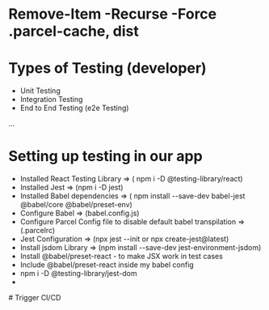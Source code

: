 # Remove-Item -Recurse -Force .parcel-cache, dist

# Types of Testing (developer)
- Unit Testing
- Integration Testing
- End to End Testing (e2e Testing)


...

# Setting up testing in our app
 - Installed React Testing Library =>  ( npm i -D @testing-library/react)
 - Installed Jest =>  (npm i -D jest)
 - Installed Babel dependencies =>  ( npm install --save-dev babel-jest @babel/core @babel/preset-env)
 - Configure Babel =>  (babel.config.js)
 - Configure Parcel Config file to disable default babel transpilation => (.parcelrc)
 - Jest Configuration => (npx jest --init or npx create-jest@latest)
 - Install jsdom Library => (npm install --save-dev jest-environment-jsdom)
 - Install @babel/preset-react - to make JSX work in test cases
 - Include @babel/preset-react inside my babel config
 - npm i -D @testing-library/jest-dom
 - 
#   T r i g g e r   C I / C D  
 